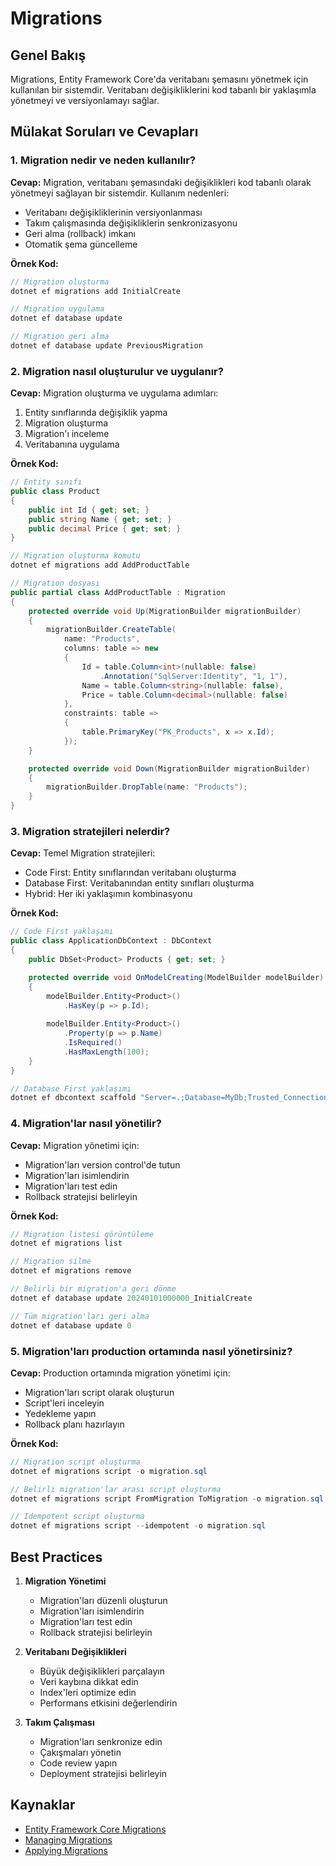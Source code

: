 # Migrations

## Genel Bakış
Migrations, Entity Framework Core'da veritabanı şemasını yönetmek için kullanılan bir sistemdir. Veritabanı değişikliklerini kod tabanlı bir yaklaşımla yönetmeyi ve versiyonlamayı sağlar.

## Mülakat Soruları ve Cevapları

### 1. Migration nedir ve neden kullanılır?
**Cevap:**
Migration, veritabanı şemasındaki değişiklikleri kod tabanlı olarak yönetmeyi sağlayan bir sistemdir. Kullanım nedenleri:
- Veritabanı değişikliklerinin versiyonlanması
- Takım çalışmasında değişikliklerin senkronizasyonu
- Geri alma (rollback) imkanı
- Otomatik şema güncelleme

**Örnek Kod:**
```csharp
// Migration oluşturma
dotnet ef migrations add InitialCreate

// Migration uygulama
dotnet ef database update

// Migration geri alma
dotnet ef database update PreviousMigration
```

### 2. Migration nasıl oluşturulur ve uygulanır?
**Cevap:**
Migration oluşturma ve uygulama adımları:
1. Entity sınıflarında değişiklik yapma
2. Migration oluşturma
3. Migration'ı inceleme
4. Veritabanına uygulama

**Örnek Kod:**
```csharp
// Entity sınıfı
public class Product
{
    public int Id { get; set; }
    public string Name { get; set; }
    public decimal Price { get; set; }
}

// Migration oluşturma komutu
dotnet ef migrations add AddProductTable

// Migration dosyası
public partial class AddProductTable : Migration
{
    protected override void Up(MigrationBuilder migrationBuilder)
    {
        migrationBuilder.CreateTable(
            name: "Products",
            columns: table => new
            {
                Id = table.Column<int>(nullable: false)
                    .Annotation("SqlServer:Identity", "1, 1"),
                Name = table.Column<string>(nullable: false),
                Price = table.Column<decimal>(nullable: false)
            },
            constraints: table =>
            {
                table.PrimaryKey("PK_Products", x => x.Id);
            });
    }

    protected override void Down(MigrationBuilder migrationBuilder)
    {
        migrationBuilder.DropTable(name: "Products");
    }
}
```

### 3. Migration stratejileri nelerdir?
**Cevap:**
Temel Migration stratejileri:
- Code First: Entity sınıflarından veritabanı oluşturma
- Database First: Veritabanından entity sınıfları oluşturma
- Hybrid: Her iki yaklaşımın kombinasyonu

**Örnek Kod:**
```csharp
// Code First yaklaşımı
public class ApplicationDbContext : DbContext
{
    public DbSet<Product> Products { get; set; }

    protected override void OnModelCreating(ModelBuilder modelBuilder)
    {
        modelBuilder.Entity<Product>()
            .HasKey(p => p.Id);
            
        modelBuilder.Entity<Product>()
            .Property(p => p.Name)
            .IsRequired()
            .HasMaxLength(100);
    }
}

// Database First yaklaşımı
dotnet ef dbcontext scaffold "Server=.;Database=MyDb;Trusted_Connection=True;" Microsoft.EntityFrameworkCore.SqlServer -o Models
```

### 4. Migration'lar nasıl yönetilir?
**Cevap:**
Migration yönetimi için:
- Migration'ları version control'de tutun
- Migration'ları isimlendirin
- Migration'ları test edin
- Rollback stratejisi belirleyin

**Örnek Kod:**
```csharp
// Migration listesi görüntüleme
dotnet ef migrations list

// Migration silme
dotnet ef migrations remove

// Belirli bir migration'a geri dönme
dotnet ef database update 20240101000000_InitialCreate

// Tüm migration'ları geri alma
dotnet ef database update 0
```

### 5. Migration'ları production ortamında nasıl yönetirsiniz?
**Cevap:**
Production ortamında migration yönetimi için:
- Migration'ları script olarak oluşturun
- Script'leri inceleyin
- Yedekleme yapın
- Rollback planı hazırlayın

**Örnek Kod:**
```csharp
// Migration script oluşturma
dotnet ef migrations script -o migration.sql

// Belirli migration'lar arası script oluşturma
dotnet ef migrations script FromMigration ToMigration -o migration.sql

// Idempotent script oluşturma
dotnet ef migrations script --idempotent -o migration.sql
```

## Best Practices
1. **Migration Yönetimi**
   - Migration'ları düzenli oluşturun
   - Migration'ları isimlendirin
   - Migration'ları test edin
   - Rollback stratejisi belirleyin

2. **Veritabanı Değişiklikleri**
   - Büyük değişiklikleri parçalayın
   - Veri kaybına dikkat edin
   - Index'leri optimize edin
   - Performans etkisini değerlendirin

3. **Takım Çalışması**
   - Migration'ları senkronize edin
   - Çakışmaları yönetin
   - Code review yapın
   - Deployment stratejisi belirleyin

## Kaynaklar
- [Entity Framework Core Migrations](https://docs.microsoft.com/tr-tr/ef/core/managing-schemas/migrations/)
- [Managing Migrations](https://docs.microsoft.com/tr-tr/ef/core/managing-schemas/migrations/managing)
- [Applying Migrations](https://docs.microsoft.com/tr-tr/ef/core/managing-schemas/migrations/applying) 